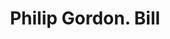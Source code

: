 ---
doi: 10.7916/D8GM9KCZ
date_other: '1850'
date_other_textual: 1850-1859
form: printed ephemera
genre:
- Invoices
name:
- Philip Gordon
object_in_context_url: https://biggert.cul.columbia.edu/items/view/ave_biggert_01094
subject_hierarchical_geographic:
- New York, New York, United States
subject_name:
- Philip Gordon
title: Philip Gordon. Bill
sort_title: Philip Gordon. Bill
call_number: ave_biggert_01094
coordinates:
- 40.71277777777778,-74.00583333333333
pid: ave_biggert_01094
identifiers: ave_biggert_01094
thumbnail: https://derivativo-3.library.columbia.edu/iiif/2/ldpd:344875/full/!256,256/0/native.jpg
permalink: "/items/ave_biggert_01094/"
layout: iiif-image-page
---